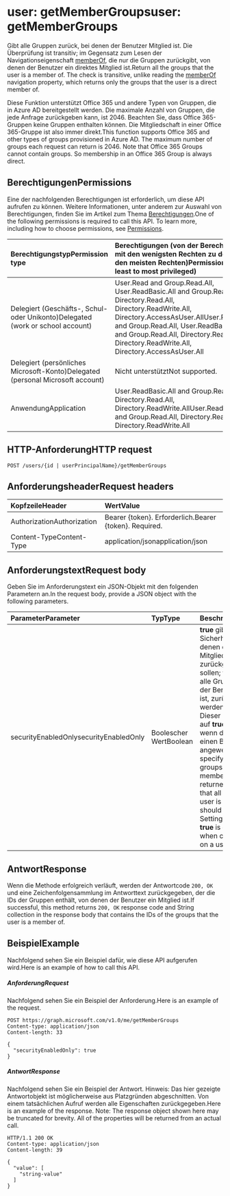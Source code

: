 # <a name="user-getmembergroups"></a><span data-ttu-id="fe5f4-101">user: getMemberGroups</span><span class="sxs-lookup"><span data-stu-id="fe5f4-101">user: getMemberGroups</span></span>
<span data-ttu-id="fe5f4-p101">Gibt alle Gruppen zurück, bei denen der Benutzer Mitglied ist. Die Überprüfung ist transitiv; im Gegensatz zum Lesen der Navigationseigenschaft [memberOf](../api/user_list_memberof.md), die nur die Gruppen zurückgibt, von denen der Benutzer ein direktes Mitglied ist.</span><span class="sxs-lookup"><span data-stu-id="fe5f4-p101">Return all the groups that the user is a member of. The check is transitive, unlike reading the [memberOf](../api/user_list_memberof.md) navigation property, which returns only the groups that the user is a direct member of.</span></span>

<span data-ttu-id="fe5f4-p102">Diese Funktion unterstützt Office 365 und andere Typen von Gruppen, die in Azure AD bereitgestellt werden. Die maximale Anzahl von Gruppen, die jede Anfrage zurückgeben kann, ist 2046. Beachten Sie, dass Office 365-Gruppen keine Gruppen enthalten können. Die Mitgliedschaft in einer Office 365-Gruppe ist also immer direkt.</span><span class="sxs-lookup"><span data-stu-id="fe5f4-p102">This function supports Office 365 and other types of groups provisioned in Azure AD. The maximum number of groups each request can return is 2046. Note that Office 365 Groups cannot contain groups. So membership in an Office 365 Group is always direct.</span></span>
## <a name="permissions"></a><span data-ttu-id="fe5f4-108">Berechtigungen</span><span class="sxs-lookup"><span data-stu-id="fe5f4-108">Permissions</span></span>
<span data-ttu-id="fe5f4-p103">Eine der nachfolgenden Berechtigungen ist erforderlich, um diese API aufrufen zu können. Weitere Informationen, unter anderem zur Auswahl von Berechtigungen, finden Sie im Artikel zum Thema [Berechtigungen](../../../concepts/permissions_reference.md).</span><span class="sxs-lookup"><span data-stu-id="fe5f4-p103">One of the following permissions is required to call this API. To learn more, including how to choose permissions, see [Permissions](../../../concepts/permissions_reference.md).</span></span>

|<span data-ttu-id="fe5f4-111">Berechtigungstyp</span><span class="sxs-lookup"><span data-stu-id="fe5f4-111">Permission type</span></span>      | <span data-ttu-id="fe5f4-112">Berechtigungen (von der Berechtigung mit den wenigsten Rechten zu der mit den meisten Rechten)</span><span class="sxs-lookup"><span data-stu-id="fe5f4-112">Permissions (from least to most privileged)</span></span>              |
|:--------------------|:---------------------------------------------------------|
|<span data-ttu-id="fe5f4-113">Delegiert (Geschäfts-, Schul- oder Unikonto)</span><span class="sxs-lookup"><span data-stu-id="fe5f4-113">Delegated (work or school account)</span></span> | <span data-ttu-id="fe5f4-114">User.Read and Group.Read.All, User.ReadBasic.All and Group.Read.All, Directory.Read.All, Directory.ReadWrite.All, Directory.AccessAsUser.All</span><span class="sxs-lookup"><span data-stu-id="fe5f4-114">User.Read and Group.Read.All, User.ReadBasic.All and Group.Read.All, Directory.Read.All, Directory.ReadWrite.All, Directory.AccessAsUser.All</span></span>    |
|<span data-ttu-id="fe5f4-115">Delegiert (persönliches Microsoft-Konto)</span><span class="sxs-lookup"><span data-stu-id="fe5f4-115">Delegated (personal Microsoft account)</span></span> | <span data-ttu-id="fe5f4-116">Nicht unterstützt</span><span class="sxs-lookup"><span data-stu-id="fe5f4-116">Not supported.</span></span>    |
|<span data-ttu-id="fe5f4-117">Anwendung</span><span class="sxs-lookup"><span data-stu-id="fe5f4-117">Application</span></span> | <span data-ttu-id="fe5f4-118">User.ReadBasic.All and Group.Read.All, Directory.Read.All, Directory.ReadWrite.All</span><span class="sxs-lookup"><span data-stu-id="fe5f4-118">User.ReadBasic.All and Group.Read.All, Directory.Read.All, Directory.ReadWrite.All</span></span> |

## <a name="http-request"></a><span data-ttu-id="fe5f4-119">HTTP-Anforderung</span><span class="sxs-lookup"><span data-stu-id="fe5f4-119">HTTP request</span></span>
<!-- { "blockType": "ignored" } -->
```http
POST /users/{id | userPrincipalName}/getMemberGroups
```
## <a name="request-headers"></a><span data-ttu-id="fe5f4-120">Anforderungsheader</span><span class="sxs-lookup"><span data-stu-id="fe5f4-120">Request headers</span></span>
| <span data-ttu-id="fe5f4-121">Kopfzeile</span><span class="sxs-lookup"><span data-stu-id="fe5f4-121">Header</span></span>       | <span data-ttu-id="fe5f4-122">Wert</span><span class="sxs-lookup"><span data-stu-id="fe5f4-122">Value</span></span> |
|:---------------|:--------|
| <span data-ttu-id="fe5f4-123">Authorization</span><span class="sxs-lookup"><span data-stu-id="fe5f4-123">Authorization</span></span>  | <span data-ttu-id="fe5f4-p104">Bearer {token}. Erforderlich.</span><span class="sxs-lookup"><span data-stu-id="fe5f4-p104">Bearer {token}. Required.</span></span>  |
| <span data-ttu-id="fe5f4-126">Content-Type</span><span class="sxs-lookup"><span data-stu-id="fe5f4-126">Content-Type</span></span>  | <span data-ttu-id="fe5f4-127">application/json</span><span class="sxs-lookup"><span data-stu-id="fe5f4-127">application/json</span></span>  |

## <a name="request-body"></a><span data-ttu-id="fe5f4-128">Anforderungstext</span><span class="sxs-lookup"><span data-stu-id="fe5f4-128">Request body</span></span>
<span data-ttu-id="fe5f4-129">Geben Sie im Anforderungstext ein JSON-Objekt mit den folgenden Parametern an.</span><span class="sxs-lookup"><span data-stu-id="fe5f4-129">In the request body, provide a JSON object with the following parameters.</span></span>

| <span data-ttu-id="fe5f4-130">Parameter</span><span class="sxs-lookup"><span data-stu-id="fe5f4-130">Parameter</span></span>    | <span data-ttu-id="fe5f4-131">Typ</span><span class="sxs-lookup"><span data-stu-id="fe5f4-131">Type</span></span>   |<span data-ttu-id="fe5f4-132">Beschreibung</span><span class="sxs-lookup"><span data-stu-id="fe5f4-132">Description</span></span>|
|:---------------|:--------|:----------|
|<span data-ttu-id="fe5f4-133">securityEnabledOnly</span><span class="sxs-lookup"><span data-stu-id="fe5f4-133">securityEnabledOnly</span></span>|<span data-ttu-id="fe5f4-134">Boolescher Wert</span><span class="sxs-lookup"><span data-stu-id="fe5f4-134">Boolean</span></span>|<span data-ttu-id="fe5f4-p105">**true** gibt an, dass nur Sicherheitsgruppen, in denen der Benutzer Mitglied ist, zurückgegeben werden sollen; **false** gibt an, dass alle Gruppen, von denen der Benutzer ein Mitglied ist, zurückgegeben werden sollen. Hinweis: Dieser Parameter darf nur auf **true** gesetzt werden, wenn diese Methode auf einen Benutzer angewendet wird.</span><span class="sxs-lookup"><span data-stu-id="fe5f4-p105">**true** to specify that only security groups that the user is a member of should be returned; **false** to specify that all groups that the user is a member of should be returned. Note: Setting this parameter to **true** is only supported when calling this method on a user.</span></span>|

## <a name="response"></a><span data-ttu-id="fe5f4-137">Antwort</span><span class="sxs-lookup"><span data-stu-id="fe5f4-137">Response</span></span>

<span data-ttu-id="fe5f4-138">Wenn die Methode erfolgreich verläuft, werden der Antwortcode `200, OK` und eine Zeichenfolgensammlung im Antworttext zurückgegeben, der die IDs der Gruppen enthält, von denen der Benutzer ein Mitglied ist.</span><span class="sxs-lookup"><span data-stu-id="fe5f4-138">If successful, this method returns `200, OK` response code and String collection in the response body that contains the IDs of the groups that the user is a member of.</span></span>

## <a name="example"></a><span data-ttu-id="fe5f4-139">Beispiel</span><span class="sxs-lookup"><span data-stu-id="fe5f4-139">Example</span></span>
<span data-ttu-id="fe5f4-140">Nachfolgend sehen Sie ein Beispiel dafür, wie diese API aufgerufen wird.</span><span class="sxs-lookup"><span data-stu-id="fe5f4-140">Here is an example of how to call this API.</span></span>
##### <a name="request"></a><span data-ttu-id="fe5f4-141">Anforderung</span><span class="sxs-lookup"><span data-stu-id="fe5f4-141">Request</span></span>
<span data-ttu-id="fe5f4-142">Nachfolgend sehen Sie ein Beispiel der Anforderung.</span><span class="sxs-lookup"><span data-stu-id="fe5f4-142">Here is an example of the request.</span></span>
<!-- {
  "blockType": "request",
  "name": "user_getmembergroups"
}-->
```http
POST https://graph.microsoft.com/v1.0/me/getMemberGroups
Content-type: application/json
Content-length: 33

{
  "securityEnabledOnly": true
}
```

##### <a name="response"></a><span data-ttu-id="fe5f4-143">Antwort</span><span class="sxs-lookup"><span data-stu-id="fe5f4-143">Response</span></span>
<span data-ttu-id="fe5f4-p106">Nachfolgend sehen Sie ein Beispiel der Antwort. Hinweis: Das hier gezeigte Antwortobjekt ist möglicherweise aus Platzgründen abgeschnitten. Von einem tatsächlichen Aufruf werden alle Eigenschaften zurückgegeben.</span><span class="sxs-lookup"><span data-stu-id="fe5f4-p106">Here is an example of the response. Note: The response object shown here may be truncated for brevity. All of the properties will be returned from an actual call.</span></span>
<!-- {
  "blockType": "response",
  "truncated": true,
  "@odata.type": "string",
  "isCollection": true
} -->
```http
HTTP/1.1 200 OK
Content-type: application/json
Content-length: 39

{
  "value": [
    "string-value"
  ]
}
```

<!-- uuid: 8fcb5dbc-d5aa-4681-8e31-b001d5168d79
2015-10-25 14:57:30 UTC -->
<!-- {
  "type": "#page.annotation",
  "description": "user: getMemberGroups",
  "keywords": "",
  "section": "documentation",
  "tocPath": ""
}-->
